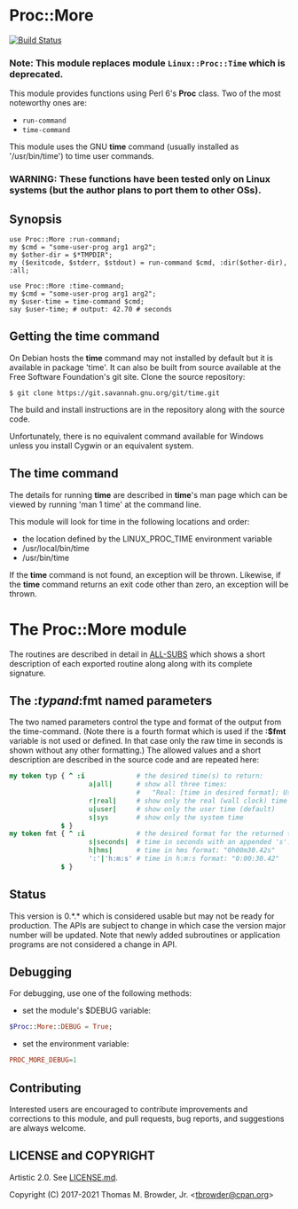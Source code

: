 # Proc::More
[![Build Status](https://travis-ci.org/tbrowder/Proc-More-Perl6.svg?branch=master)](https://travis-ci.org/tbrowder/Proc-More-Perl6)

### Note: This module replaces module `Linux::Proc::Time` which is deprecated.

This module provides functions using Perl 6's **Proc** class.  Two of the most noteworthy ones are:

+ `run-command`
+ `time-command`

This module uses the GNU **time** command (usually installed as '/usr/bin/time') to time user commands.

### WARNING:  These functions have been tested only on Linux systems (but the author plans to port them to other OSs).

## Synopsis

    use Proc::More :run-command;
    my $cmd = "some-user-prog arg1 arg2";
	my $other-dir = $*TMPDIR";
    my ($exitcode, $stderr, $stdout) = run-command $cmd, :dir($other-dir), :all;

    use Proc::More :time-command;
    my $cmd = "some-user-prog arg1 arg2";
    my $user-time = time-command $cmd;
    say $user-time; # output: 42.70 # seconds


## Getting the **time** command

On Debian hosts the **time** command may not installed by default but it is available in
package 'time'.  It can also be built from source available at the Free Software
Foundation's git site.  Clone the source repository:

    $ git clone https://git.savannah.gnu.org/git/time.git

The build and install instructions are in the repository along with the source code.

Unfortunately, there is no equivalent command available for Windows unless you install Cygwin or an equivalent system.

## The **time** command

The details for running **time** are described in **time**'s man page which can be viewed by
running 'man 1 time' at the command line.

This module will look for time in the following locations and order:

- the location defined by the LINUX_PROC_TIME environment variable
- /usr/local/bin/time
- /usr/bin/time

If the **time** command is not found, an exception will be thrown.
Likewise, if the **time** command returns an exit code other than zero, an exception will be thrown.

# The Proc::More module

The routines are described in detail in
[ALL-SUBS](https://github.com/tbrowder/Proc-More/blob/master/docs/ALL-SUBS.md)
which shows a short description of each exported routine along along
with its complete signature.

## The :$typ and :$fmt named parameters

The two named parameters control the type and format of the output
from the time-command.  (Note there is a fourth format which is used
if the **:$fmt** variable is not used or defined.  In that case only
the raw time in seconds is shown without any other formatting.)  The
allowed values and a short description are described in the source
code and are repeated here:

```Raku
my token typ { ^ :i             # the desired time(s) to return:
                    a|all|      # show all three times:
                                #   "Real: [time in desired format]; User: [ditto]; Sys: [ditto]"
                    r|real|     # show only the real (wall clock) time
                    u|user|     # show only the user time (default)
                    s|sys       # show only the system time
             $ }
my token fmt { ^ :i             # the desired format for the returned time(s)
                    s|seconds|  # time in seconds with an appended 's': "30.42s"
                    h|hms|      # time in hms format: "0h00m30.42s"
                    ':'|'h:m:s' # time in h:m:s format: "0:00:30.42"
             $ }
```

## Status

This version is 0.\*.\* which is considered usable but may not be ready
for production.  The APIs are subject to change in which case the
version major number will be updated. Note that newly added
subroutines or application programs are not considered a change in
API.


## Debugging

For debugging, use one of the following methods:

- set the module's $DEBUG variable:

```Raku
$Proc::More::DEBUG = True;
```

- set the environment variable:

```Raku
PROC_MORE_DEBUG=1
```

## Contributing

Interested users are encouraged to contribute improvements and
corrections to this module, and pull requests, bug reports, and
suggestions are always welcome.


## LICENSE and COPYRIGHT

Artistic 2.0. See [LICENSE.md](https://github.com/tbrowder/Proc-More/blob/master/LICENSE).

Copyright (C) 2017-2021 Thomas M. Browder, Jr. <<tbrowder@cpan.org>>
